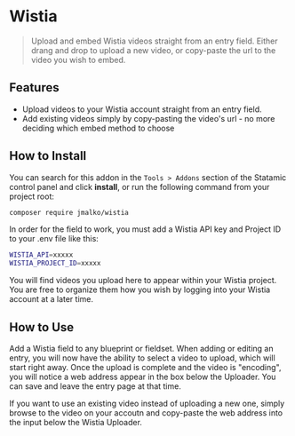 # Wistia

> Upload and embed Wistia videos straight from an entry field.  Either drang and drop to upload a new video, or copy-paste the url to the video you wish to embed. 

## Features

- Upload videos to your Wistia account straight from an entry field.
- Add existing videos simply by copy-pasting the video's url - no more deciding which embed method to choose

## How to Install

You can search for this addon in the `Tools > Addons` section of the Statamic control panel and click **install**, or run the following command from your project root:

``` bash
composer require jmalko/wistia
```

In order for the field to work, you must add a Wistia API key and Project ID to your .env file like this:
``` bash
WISTIA_API=xxxxx
WISTIA_PROJECT_ID=xxxxx
```

You will find videos you upload here to appear within your Wistia project.  You are free to organize them how you wish by logging into your Wistia account at a later time.

## How to Use

Add a Wistia field to any blueprint or fieldset.  When adding or editing an entry, you will now have the ability to select a video to upload, which will start right away.  Once the upload is complete and the video is "encoding", you will notice a web address appear in the box below the Uploader.  You can save and leave the entry page at that time.

If you want to use an existing video instead of uploading a new one, simply browse to the video on your accoutn and copy-paste the web address into the input below the Wistia Uploader.